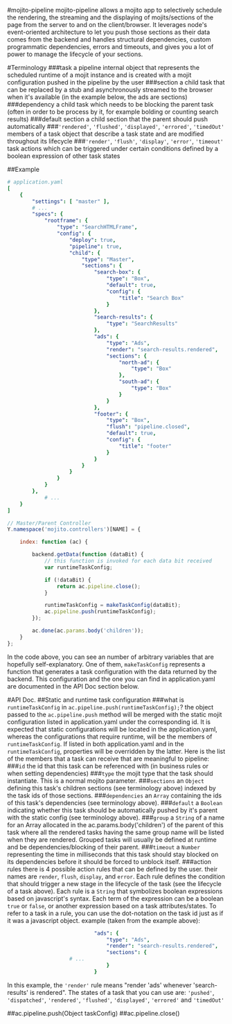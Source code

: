 #mojito-pipeline
mojito-pipeline allows a mojito app to selectively schedule the rendering, the streaming and the displaying of mojits/sections of the page from the server to and on the client/browser. It leverages node's event-oriented architecture to let you push those sections as their data comes from the backend and handles structural dependencies, custom programmatic dependencies, errors and timeouts, and gives you a lot of power to manage the lifecycle of your sections.

#Terminology
###task
a pipeline internal object that represents the scheduled runtime of a mojit instance and is created with a mojit configuration pushed in the pipeline by the user
###section
a child task that can be replaced by a stub and asynchronously streamed to the browser when it's available (in the example below, the ads are sections)
###dependency
a child task which needs to be blocking the parent task (often in order to be process by it, for example bolding or counting search results)
###default section
a child section that the parent should push automatically
###`'rendered'`, `'flushed'`, `'displayed'`, `'errored'`, `'timedOut'`
members of a task object that describe a task state and are modified throughout its lifecycle
###`'render'`, `'flush'`, `'display'`, `'error'`, `'timeout'`
task actions which can be triggered under certain conditions defined by a boolean expression of other task states

##Example
```yaml
# application.yaml
[
    {
        "settings": [ "master" ],
        # ...
        "specs": {
            "rootframe": {
                "type": "SearchHTMLFrame",
                "config": {
                    "deploy": true,
                    "pipeline": true,
                    "child": {
                        "type": "Master",
                        "sections": {
                            "search-box": {
                                "type": "Box",
                                "default": true,
                                "config": {
                                    "title": "Search Box"
                                }
                            },
                            "search-results": {
                                "type": "SearchResults"
                            },
                            "ads": {
                                "type": "Ads",
                                "render": "search-results.rendered",
                                "sections": {
                                    "north-ad": {
                                        "type": "Box"
                                    },
                                    "south-ad": {
                                        "type": "Box"
                                    }
                                }
                            },
                            "footer": {
                                "type": "Box",
                                "flush": "pipeline.closed",
                                "default": true,
                                "config": {
                                    "title": "footer"
                                }
                            }
                        }
                    }
                }
            }
        },
            # ...
    }
]
```
```javascript
// Master/Parent Controller
Y.namespace('mojito.controllers')[NAME] = {

    index: function (ac) {

        backend.getData(function (dataBit) {
            // this function is invoked for each data bit received
            var runtimeTaskConfig;

            if (!dataBit) {
                return ac.pipeline.close();
            }

            runtimeTaskConfig = makeTaskConfig(dataBit);
            ac.pipeline.push(runtimeTaskConfig);
        });

        ac.done(ac.params.body('children'));
    }
};
```
In the code above, you can see an number of arbitrary variables that are hopefully self-explanatory. One of them, `makeTaskConfig` represents a function that generates a task configuration with the data returned by the backend. This configuration and the one you can find in application.yaml are documented in the API Doc section below.

#API Doc.
##Static and runtime task configuration
###what is `runtimeTaskConfig` in `ac.pipeline.push(runtimeTaskConfig);`?
the object passed to the `ac.pipeline.push` method will be merged with the static mojit configuration listed in application.yaml under the corresponding id. It is expected that static configurations will be located in the application.yaml, whereas the configurations that require runtime, will be the members of `runtimeTaskConfig`. If listed in both application.yaml and in the `runtimeTaskConfig`, properties will be overridden by the latter.
Here is the list of the members that a task can receive that are meaningful to pipeline:
###`id`
the id that this task can be referenced with (in business rules or when setting dependencies)
###`type`
the mojit type that the task should instantiate. This is a normal mojito parameter.
###`sections`
an `Object` defining this task's children sections (see terminology above) indexed by the task ids of those sections.
###`dependencies`
an `Array` containing the ids of this task's dependencies (see terminology above).
###`default`
a `Boolean` indicating whether this task should be automatically pushed by it's parent with the static config (see terminology above).
###`group`
a `String` of a name for an Array allocated in the ac.params.body('children') of the parent of this task where all the rendered tasks having the same group name will be listed when they are rendered. Grouped tasks will usually be defined at runtime and be dependencies/blocking of their parent.
###`timeout`
a `Number` representing the time in milliseconds that this task should stay blocked on its dependencies before it should be forced to unblock itself.
###action rules
there is 4 possible action rules that can be defined by the user. their names are `render`, `flush`, `display`, and `error`. 
Each rule defines the condition that should trigger a new stage in the lifecycle of the task (see the lifecycle of a task above). 
Each rule is a `String` that symbolizes boolean expressions based on javascript's syntax. Each term of the expression can be a boolean `true` or `false`, or another expression based on a task attributes/states. To refer to a task in a rule, you can use the dot-notation on the task id just as if it was a javascript object. example (taken from the example above): 
```yaml
                            "ads": {
                                "type": "Ads",
                                "render": "search-results.rendered",
                                "sections": {
					# ...
                                }
                            }
```
In this example, the `'render'` rule means "render 'ads' whenever 'search-results' is rendered". The states of a task that you can use are: `'pushed'`, `'dispatched'`, `'rendered'`, `'flushed'`, `'displayed'`, `'errored'` and `'timedOut'`

##ac.pipeline.push(Object taskConfig)
##ac.pipeline.close()
